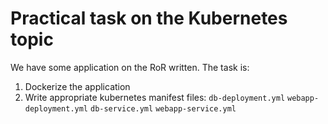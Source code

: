 # Practical task on the Kubernetes topic

We have some application on the RoR written.
The task is:

1. Dockerize the application
2. Write appropriate kubernetes manifest files:
   `db-deployment.yml`
   `webapp-deployment.yml`
   `db-service.yml`
   `webapp-service.yml`
